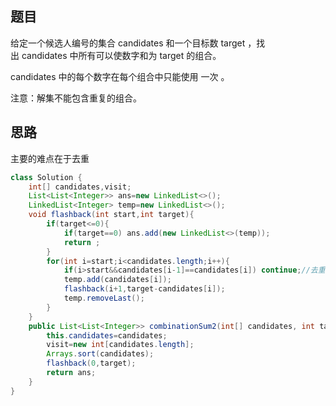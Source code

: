 ## 题目
给定一个候选人编号的集合 candidates 和一个目标数 target ，找出 candidates 中所有可以使数字和为 target 的组合。

candidates 中的每个数字在每个组合中只能使用 一次 。

注意：解集不能包含重复的组合。 
## 思路
主要的难点在于去重
```java
class Solution {
    int[] candidates,visit;
    List<List<Integer>> ans=new LinkedList<>();
    LinkedList<Integer> temp=new LinkedList<>();
    void flashback(int start,int target){
        if(target<=0){
            if(target==0) ans.add(new LinkedList<>(temp));
            return ;
        }
        for(int i=start;i<candidates.length;i++){
            if(i>start&&candidates[i-1]==candidates[i]) continue;//去重是核心
            temp.add(candidates[i]);
            flashback(i+1,target-candidates[i]);
            temp.removeLast();
        }
    }
    public List<List<Integer>> combinationSum2(int[] candidates, int target) {
        this.candidates=candidates;
        visit=new int[candidates.length];
        Arrays.sort(candidates);
        flashback(0,target);
        return ans;
    }
}
```
